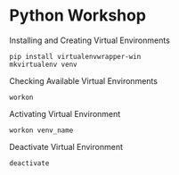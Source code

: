# Python Workshop

Installing and Creating Virtual Environments
```
pip install virtualenvwrapper-win
mkvirtualenv venv
```

Checking Available Virtual Environments
```
workon 
```

Activating Virtual Environment
```
workon venv_name
```

Deactivate Virtual Environment
```
deactivate
```